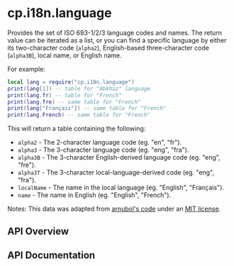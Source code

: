 # cp.i18n.language

Provides the set of ISO 693-1/2/3 language codes and names.
The return value can be iterated as a list, or you can find a
specific language by either its two-character code (`alpha2`), English-based three-character code (`alpha3B`),
local name, or English name.

For example:

```lua
local lang = require("cp.i18n.language")
print(lang[1]) -- table for "Abkhaz" language
print(lang.fr) -- table for "French"
print(lang.fre) -- same table for "French"
print(lang["Français"]) -- same table for "French"
print(lang.French) -- same table for "French"
```

This will return a table containing the following:
 * `alpha2`       - The 2-character language code (eg. "en", "fr").
 * `alpha3`       - The 3-character language code (eg. "eng", "fra").
 * `alpha3B`      - The 3-character English-derived language code (eg. "eng", "fre").
 * `alpha3T`      - The 3-character local-language-derived code (eg. "eng", "fra").
 * `localName`   - The name in the local language (eg. "English", "Français").
 * `name`        - The name in English (eg. "English", "French").

Notes: This data was adapted from [arnubol's code](https://github.com/anurbol/languages-iso-639-1-2-3-json)
under an [MIT license](https://raw.githubusercontent.com/anurbol/languages-iso-639-1-2-3-json/master/LICENSE).

## API Overview

## API Documentation

